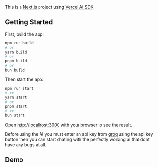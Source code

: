This is a [Next.js](https://nextjs.org/) project using [Vercel AI SDK](https://sdk.vercel.ai/)
## Getting Started

First, build the app:

```bash
npm run build
# or
yarn build
# or
pnpm build
# or
bun build
```

Then start the app:

```bash
npm run start
# or
yarn start
# or
pnpm start
# or
bun start
```

Open [http://localhost:3000](http://localhost:3000) with your browser to see the result.

Before using the AI you must enter an api key from [groq](https://console.groq.com/keys) using the api key button then you can start chating with the perfectly working ai that dont have any bugs at all.

## Demo
